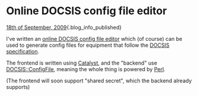 # Online DOCSIS config file editor

[18th of September,
2009](/blog/2009-09-18/docsis-config-file-generator.html){.blog_info_published}

I've written an [online DOCSIS config file
editor](http://home.thorsen.pm/services/docsis) which (of course) can be
used to generate config files for equipment that follow the [DOCSIS
specification](http://en.wikipedia.org/wiki/DOCSIS).

The frontend is written using
[Catalyst](http://www.catalystframework.org/), and the "backend" use
[DOCSIS::ConfigFile](http://search.cpan.org/perldoc?DOCSIS::ConfigFile),
meaning the whole thing is powered by [Perl](http://perl.org).

(The frontend will soon support "shared secret", which the backend
already supports)
